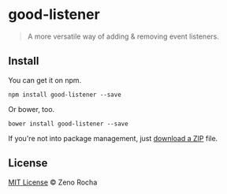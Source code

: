 # good-listener

> A more versatile way of adding & removing event listeners.

## Install

You can get it on npm.

```
npm install good-listener --save
```

Or bower, too.

```
bower install good-listener --save
```

If you're not into package management, just [download a ZIP](https://github.com/zenorocha/good-listener/archive/master.zip) file.

## License

[MIT License](http://zenorocha.mit-license.org/) © Zeno Rocha
